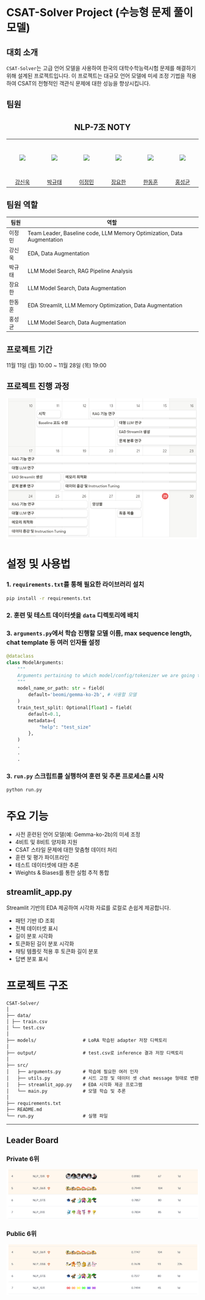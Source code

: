 # CSAT-Solver Project (수능형 문제 풀이 모델)

## 대회 소개
`CSAT-Solver`는 고급 언어 모델을 사용하여 한국의 대학수학능력시험 문제를 해결하기 위해 설계된 프로젝트입니다. 이 프로젝트는 대규모 언어 모델에 미세 조정 기법을 적용하여 CSAT의 전형적인 객관식 문제에 대한 성능을 향상시킵니다.

## 팀원
<h2 align="center">NLP-7조 NOTY</h3>
<table align="center">
  <tr height="100px">
    <td align="center" width="150px">
      <a href="https://github.com/Uvamba"><img src="https://avatars.githubusercontent.com/u/116945517?v=4"/></a>
    </td>
    <td align="center" width="150px">
      <a href="https://github.com/doraemon500"><img src="https://avatars.githubusercontent.com/u/64678476?v=4"/></a>
    </td>
    <td align="center" width="150px">
      <a href="https://github.com/simigami"><img src="https://avatars.githubusercontent.com/u/46891822?v=4"/></a>
    </td>
    <td align="center" width="150px">
      <a href="https://github.com/DDUKDAE"><img src="https://avatars.githubusercontent.com/u/179460223?v=4"/></a>
    </td>
    <td align="center" width="150px">
      <a href="https://github.com/mrsuit0114"><img src="https://avatars.githubusercontent.com/u/95519378?v=4"/></a>
    </td>
    <td align="center" width="150px">
      <a href="https://github.com/hskhyl"><img src="https://avatars.githubusercontent.com/u/155405525?v=4"/></a>
    </td>
  </tr>
  <tr height="10px">
    <td align="center" width="150px">
      <a href="https://github.com/Uvamba">강신욱</a>
    </td>
    <td align="center" width="150px">
      <a href="https://github.com/doraemon500">박규태</a>
    </td>
    <td align="center" width="150px">
      <a href="https://github.com/simigami">이정민</a>
    </td>
    <td align="center" width="150px">
      <a href="https://github.com/ksj1368">장요한</a>
    </td>
    <td align="center" width="150px">
      <a href="https://github.com/ksj1368">한동훈</a>
    </td>
    <td align="center" width="150px">
      <a href="https://github.com/mrsuit0114">홍성균</a>
    </td>
  </tr>
</table>

## 팀원 역할
<div align='center'>

| 팀원  | 역할                                                                     |
|-----|------------------------------------------------------------------------|
| 이정민 | Team Leader, Baseline code, LLM Memory Optimization, Data Augmentation |
| 강신욱 | EDA, Data Augmentation                                                 |
| 박규태 | LLM Model Search, RAG Pipeline Analysis                                |
| 장요한 | LLM Model Search, Data Augmentation                                    |
| 한동훈 | EDA Streamlit, LLM Memory Optimization, Data Augmentation              |
| 홍성균 | LLM Model Search, Data Augmentation                                    |

</div>

## 프로젝트 기간
11월 11일 (월) 10:00 ~ 11월 28일 (목) 19:00

## 프로젝트 진행 과정
![timeline](./img/timeline.png)

# 설정 및 사용법

### 1. `requirements.txt`를 통해 필요한 라이브러리 설치

```bash
pip install -r requirements.txt
```

### 2. 훈련 및 테스트 데이터셋을 `data` 디렉토리에 배치

### 3. `arguments.py`에서 학습 진행할 모델 이름, max sequence length, chat template 등 여러 인자들 설정

```python
@dataclass
class ModelArguments:
    """
    Arguments pertaining to which model/config/tokenizer we are going to fine-tune from.
    """
    model_name_or_path: str = field(
        default='beomi/gemma-ko-2b', # 사용할 모델
    )
    train_test_split: Optional[float] = field(
        default=0.1,
        metadata={
            "help": "test_size"
        },
    )
    .
    .
    .

```

### 3. `run.py` 스크립트를 실행하여 훈련 및 추론 프로세스를 시작

```bash
python run.py
```

# 주요 기능

- 사전 훈련된 언어 모델(예: Gemma-ko-2b)의 미세 조정
- 4비트 및 8비트 양자화 지원
- CSAT 스타일 문제에 대한 맞춤형 데이터 처리
- 훈련 및 평가 파이프라인
- 테스트 데이터셋에 대한 추론
- Weights & Biases를 통한 실험 추적 통합

## streamlit_app.py

Streamlit 기반의 EDA 제공하여 시각화 자료를 로컬로 손쉽게 제공합니다.
- 패턴 기반 ID 조회
- 전체 데이터셋 표시
- 길이 분포 시각화
- 토큰화된 길이 분포 시각화
- 채팅 템플릿 적용 후 토큰화 길이 분포
- 답변 분포 표시

# 프로젝트 구조

```plaintext
CSAT-Solver/
│
├── data/
│ ├── train.csv
│ └── test.csv
│
├── models/                 # LoRA 학습된 adapter 저장 디렉토리
│
├── output/                 # test.csv로 inference 결과 저장 디렉토리
│
├── src/
│   ├── arguments.py        # 학습에 필요한 여러 인자
│   ├── utils.py            # 시드 고정 및 데이터 셋 chat message 형태로 변환
│   ├── streamlit_app.py    # EDA 시각화 제공 프로그램
│   └── main.py             # 모델 학습 및 추론
│
├── requirements.txt
├── README.md
└── run.py                  # 실행 파일
```
---

## Leader Board
### Private 6위
![private](./img/private.png)
### Public 6위
![public](./img/public.png)